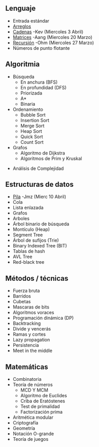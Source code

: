 ## Lenguaje

* Entrada estándar
* [Arreglos](Temario/Lenguaje/Arreglos.md)
* [Cadenas](Temario/Lenguaje/Cadenas.md) -Kev (Miercoles 3 Abril)
* [Matrices](Temario/Lenguaje/Matrices.md) -Aang (Miercoles 20 Marzo)
* [Recursión](Temario/Lenguaje/Recursión.md) -Ohm (Miercoles 27 Marzo)
* Números de punto flotante

## Algoritmia

* Búsqueda
	* En anchura (BFS)
	* En profundidad (DFS)
	* Priorizada 
	* A*
	* Binaria
* Ordenamiento
	* Bubble Sort
	* Insertion Sort
	* Merge Sort
	* Heap Sort
	* Quick Sort
	* Count Sort
* Grafos
	* Algoritmo de Dijkstra
	* Algoritmos de Prim y Kruskal
- Análisis de Complejidad
## Estructuras de datos

* [Pila](<Temario/Estructuras de datos/Pilas.md>) -Jmz (Mierc 10 Abril)
* Cola
* Lista enlazada
* Grafos
* Arboles
* Árbol binario de búsqueda
* Montículo (Heap)
* Segment Tree 
* Árbol de sufijos (Trie)
* Binary Indexed Tree (BIT)
* Tablas de hash
* AVL Tree
* Red-black tree

## Métodos / técnicas

* Fuerza bruta
* Barridos
* Cubetas
* Mascaras de bits
* Algoritmos voraces
* Programación dinámica (DP)
* Backtracking
* Divide y vencerás
* Ramas y cortes 
* Lazy propagation
* Persistencia
* Meet in the middle 

## Matemáticas

* Combinatoria
* Teoría de números
	* MCD Y MCM
	* Algoritmo de Euclides
	* Criba de Eratóstenes
	* Test de primalidad
	* Factorización prima
* Aritmética modular
* Criptografía
* Geometría
* Notación O-grande
* Teoría de juegos